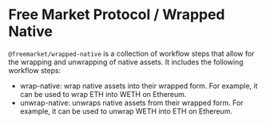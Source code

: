 # Free Market Protocol / Wrapped Native

`@freemarket/wrapped-native` is a collection of workflow steps that allow for the wrapping and unwrapping of native assets. It includes the following workflow steps:

- wrap-native: wrap native assets into their wrapped form. For example, it can be used to wrap ETH into WETH on Ethereum.
- unwrap-native: unwraps native assets from their wrapped form. For example, it can be used to unwrap WETH into ETH on Ethereum.
